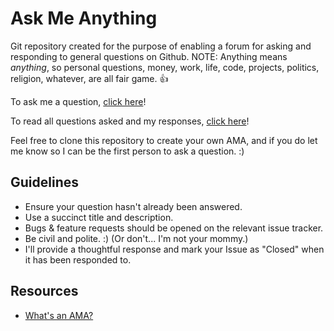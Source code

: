 # Ask Me Anything

Git repository created for the purpose of enabling a forum for asking and responding to general questions on Github. NOTE: Anything means *anything*, so personal questions, money, work, life, code, projects, politics, religion, whatever, are all fair game. 👍

To ask me a question, [click here](../../issues/new)!

To read all questions asked and my responses, [click here](../../issues)!

Feel free to clone this repository to create your own AMA, and if you do let me know so I can be the first person to ask a question. :)

## Guidelines

* Ensure your question hasn't already been answered.
* Use a succinct title and description.
* Bugs & feature requests should be opened on the relevant issue tracker.
* Be civil and polite. :) (Or don't... I'm not your mommy.)
* I'll provide a thoughtful response and mark your Issue as "Closed" when it has been responded to.

## Resources

* [What's an AMA?](https://en.wikipedia.org/wiki/R/IAmA)
